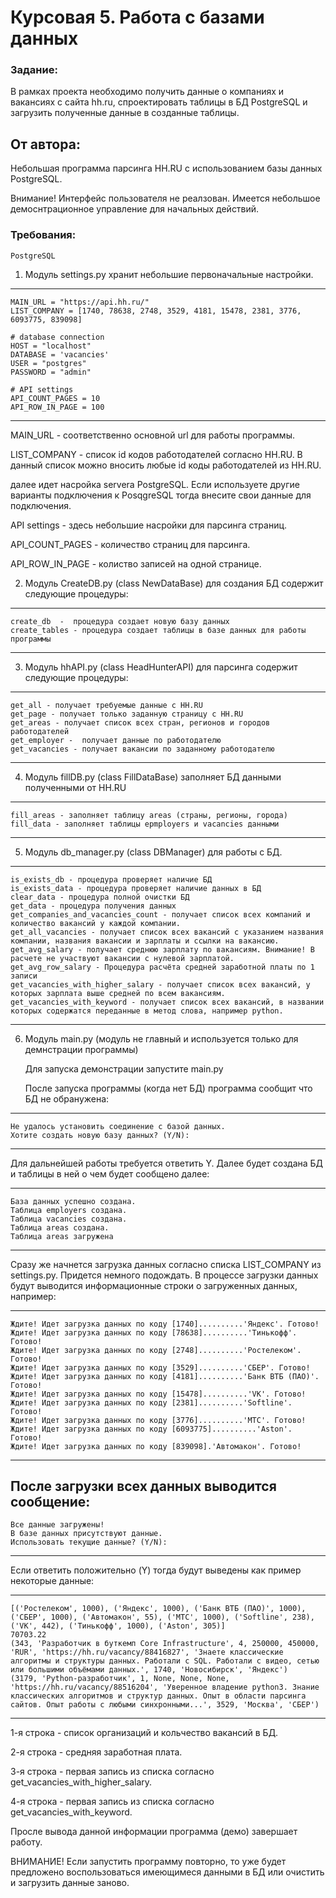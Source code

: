 # Курсовая 5. Работа с базами данных
### Задание:
В рамках проекта необходимо получить данные о компаниях и вакансиях с сайта hh.ru, спроектировать таблицы в БД PostgreSQL и загрузить полученные данные в созданные таблицы.

## От автора:
Небольшая программа парсинга HH.RU с использованием базы данных PostgreSQL.

Внимание! Интерфейс пользователя не реалзован. Имеется небольшое демоснтрационное управление для начальных действий.

### Требования:
    PostgreSQL


1. Модуль settings.py хранит небольшие первоначальные настройки.

---
    MAIN_URL = "https://api.hh.ru/"
    LIST_COMPANY = [1740, 78638, 2748, 3529, 4181, 15478, 2381, 3776, 6093775, 839098]
    
    # database connection
    HOST = "localhost"
    DATABASE = 'vacancies'
    USER = "postgres"
    PASSWORD = "admin"
    
    # API settings
    API_COUNT_PAGES = 10
    API_ROW_IN_PAGE = 100
---
MAIN_URL - соответственно основной url для работы программы.

LIST_COMPANY - список id кодов работодателей согласно HH.RU. В данный список можно вносить любые id коды работодателей из HH.RU.

далее идет насройка servera PostgreSQL. Если используете другие варианты подключения к PosqgreSQL тогда внесите свои данные для подключения.

API settings - здесь небольшие насройки для парсинга страниц.

API_COUNT_PAGES - количество страниц для парсинга.

API_ROW_IN_PAGE - колиство записей на одной странице.


2. Модуль CreateDB.py (class NewDataBase)  для создания БД содержит следующие процедуры:

---
    create_db  -  процедура создает новую базу данных
    create_tables - процедура создает таблицы в базе данных для работы программы
---

3. Модуль hhAPI.py (class HeadHunterAPI) для парсинга содержит следующие процедуры:

---
    get_all - получает требуемые данные с HH.RU
    get_page - получает только заданную страницу c HH.RU
    get_areas - получает список всех стран, регионов и городов работодателей
    get_employer -  получает данные по работодателю
    get_vacancies - получает вакансии по заданному работодателю
---

4. Модуль fillDB.py (class FillDataBase) заполняет БД данными полученными от HH.RU 

---
    fill_areas - заполняет таблицу areas (страны, регионы, города)
    fill_data - заполняет таблицы epmployers и vacancies данными
---

5. Модуль db_manager.py (class DBManager) для работы с БД.

---
    is_exists_db - процедура проверяет наличие БД
    is_exists_data - процедура проверяет наличие данных в БД
    clear_data - процедура полной очистки БД
    get_data - процедура получения данных
    get_companies_and_vacancies_count - получает список всех компаний и количество вакансий у каждой компании.
    get_all_vacancies - получает список всех вакансий с указанием названия компании, названия вакансии и зарплаты и ссылки на вакансию.
    get_avg_salary - получает среднюю зарплату по вакансиям. Внимание! В расчете не участвуют вакансии с нулевой зарплатой.
    get_avg_row_salary - Процедура расчёта средней заработной платы по 1 записи
    get_vacancies_with_higher_salary - получает список всех вакансий, у которых зарплата выше средней по всем вакансиям.
    get_vacancies_with_keyword - получает список всех вакансий, в названии которых содержатся переданные в метод слова, например python.
---

6. Модуль main.py (модуль не главный и используется только для демнстрации программы)

    Для запуска демонстрации запустите main.py

    После запуска программы (когда нет БД) программа сообщит что БД не обранужена:

---
    Не удалось установить соединение с базой данных.
    Хотите создать новую базу данных? (Y/N):
---

Для дальнейшей работы требуется ответить Y. Далее будет создана БД и таблицы в ней о чем будет сообщено далее:

---
    База данных успешно создана.
    Таблица employers создана.
    Таблица vacancies создана.
    Таблица areas создана.
    Таблица areas загружена
---

Сразу же начнется загрузка данных согласно списка LIST_COMPANY из settings.py. Придется немного подождать.
В процессе загрузки данных будут выводится информационные строки о загруженных данных, например:

---
    Ждите! Идет загрузка данных по коду [1740]..........'Яндекс'. Готово!
    Ждите! Идет загрузка данных по коду [78638]..........'Тинькофф'. Готово!
    Ждите! Идет загрузка данных по коду [2748]..........'Ростелеком'. Готово!
    Ждите! Идет загрузка данных по коду [3529]..........'СБЕР'. Готово!
    Ждите! Идет загрузка данных по коду [4181]..........'Банк ВТБ (ПАО)'. Готово!
    Ждите! Идет загрузка данных по коду [15478]..........'VK'. Готово!
    Ждите! Идет загрузка данных по коду [2381]..........'Softline'. Готово!
    Ждите! Идет загрузка данных по коду [3776]..........'МТС'. Готово!
    Ждите! Идет загрузка данных по коду [6093775]..........'Aston'. Готово!
    Ждите! Идет загрузка данных по коду [839098].'Автомакон'. Готово!
---

После загрузки всех данных выводится сообщение:
---

    Все данные загружены!
    В базе данных присутствуют данные.
    Использовать текущие данные? (Y/N): 
---

Если ответить положительно (Y) тогда будут выведены как пример некоторые данные:

---

    [('Ростелеком', 1000), ('Яндекс', 1000), ('Банк ВТБ (ПАО)', 1000), ('СБЕР', 1000), ('Автомакон', 55), ('МТС', 1000), ('Softline', 238), ('VK', 442), ('Тинькофф', 1000), ('Aston', 305)]
    70703.22
    (343, 'Разработчик в буткемп Core Infrastructure', 4, 250000, 450000, 'RUR', 'https://hh.ru/vacancy/88416827', 'Знаете классические алгоритмы и структуры данных. Работали с SQL. Работали с видео, сетью или большими объёмами данных.', 1740, 'Новосибирск', 'Яндекс')
    (3179, 'Python-разработчик', 1, None, None, None, 'https://hh.ru/vacancy/88516204', 'Уверенное владение python3. Знание классических алгоритмов и структур данных. Опыт в области парсинга сайтов. Опыт работы с любыми синхронными...', 3529, 'Москва', 'СБЕР')
---

1-я строка - список организаций и кольчество вакансий в БД.

2-я строка - средняя заработная плата.

3-я строка - первая запись из списка согласно get_vacancies_with_higher_salary.

4-я строка - первая запись из списка согласно get_vacancies_with_keyword.

Просле вывода данной информации программа (демо) завершает работу.

ВНИМАНИЕ! Если запустить программу повторно, то уже будет предложено воспользоваться имеющимеся данными в БД или очистить и загрузить данные заново.
